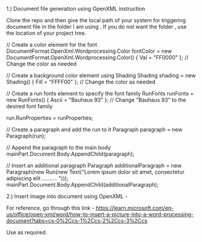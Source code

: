 1.) Document file generation using OpenXML instruction

Clone the repo and then give the local path of your system for triggering document file in the folder I am using . If you do not want the folder , use the location of your project tree.

// Create a color element for the font
DocumentFormat.OpenXml.Wordprocessing.Color fontColor = new DocumentFormat.OpenXml.Wordprocessing.Color() { Val = "FF0000" }; // Change the color as needed

// Create a background color element using Shading
Shading shading = new Shading() { Fill = "FFFF00" }; // Change the color as needed

// Create a run fonts element to specify the font family
RunFonts runFonts = new RunFonts() { Ascii = "Bauhaus 93" }; // Change "Bauhaus 93" to the desired font family

run.RunProperties = runProperties;

// Create a paragraph and add the run to it
Paragraph paragraph = new Paragraph(run);

// Append the paragraph to the main body
mainPart.Document.Body.AppendChild(paragraph);

// Insert an additional paragraph
Paragraph additionalParagraph = new Paragraph(new Run(new Text("Lorem ipsum dolor sit amet, consectetur adipiscing elit .......... ")));
mainPart.Document.Body.AppendChild(additionalParagraph);

2.) Insert Image into document using OpenXML -

  For reference, go through this link - https://learn.microsoft.com/en-us/office/open-xml/word/how-to-insert-a-picture-into-a-word-processing-document?tabs=cs-0%2Ccs-1%2Ccs-2%2Ccs-3%2Ccs

Use as required.
